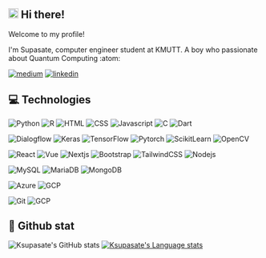 ## <img src="https://media4.giphy.com/media/LOnt6uqjD9OexmQJRB/giphy.gif?cid=790b76118bba468aea56b5e43d050efe4d4eb523ec69401c&rid=giphy.gif&ct=g" alt="drawing" width="20" height="20"/> Hi there! 

Welcome to my profile!
<p>
I'm Supasate, computer engineer student at KMUTT. A boy who passionate about Quantum Computing :atom: 
<p>
<a href="https://medium.com/@ksupasate"><img src="https://img.shields.io/badge/Medium-000000?style=for-the-badge&logo=medium&logoColor=white" alt="medium"/></a> 
<a href="https://www.linkedin.com/in/ksupasate"><img src="https://img.shields.io/badge/LinkedIn-000000?style=for-the-badge&logo=linkedin&logoColor=white" alt="linkedin"/></a> 	
</p>
	  
## :computer: Technologies
<p>
<img alt="Python" src="https://img.shields.io/badge/Python-000000?logo=python&logoColor=FFD43B&style=for-the-badge" />
<img alt="R" src="https://img.shields.io/badge/R-000000?logo=r&logoColor=306998&style=for-the-badge" />
<img alt="HTML" src="https://img.shields.io/badge/HTML-000000?logo=html5&logoColor=E34C26&style=for-the-badge" />
<img alt="CSS" src="https://img.shields.io/badge/CSS-000000?logo=css3&logoColor=3C99DC&style=for-the-badge" />
<img alt="Javascript" src="https://img.shields.io/badge/Javascript-000000?logo=javascript&logoColor=F0DB4F&style=for-the-badge" />
<img alt="C" src="https://img.shields.io/badge/C-000000?logo=c&logoColor=283593&style=for-the-badge" />
<img alt="Dart" src="https://img.shields.io/badge/Dart-000000?logo=dart&logoColor=1565C0&style=for-the-badge" />	
</p>

<p>
<img alt="Dialogflow" src="https://img.shields.io/badge/Dialogflow-000000?logo=dialogflow&logoColor=EF6C00&style=for-the-badge" />
<img alt="Keras" src="https://img.shields.io/badge/Keras-000000?logo=keras&logoColor=D02700&style=for-the-badge" />
<img alt="TensorFlow" src="https://img.shields.io/badge/TensorFlow-000000?logo=tensorflow&logoColor=E65A2A&style=for-the-badge" />
<img alt="Pytorch" src="https://img.shields.io/badge/Pytorch-000000?logo=pytorch&logoColor=D43212&style=for-the-badge" />
<img alt="ScikitLearn" src="https://img.shields.io/badge/Scikit Learn-000000?logo=scikitlearn&logoColor=F89A35&style=for-the-badge" />
<img alt="OpenCV" src="https://img.shields.io/badge/OpenCV-000000?logo=opencv&logoColor=white&style=for-the-badge" />
</p>

<p>
<img alt="React" src="https://img.shields.io/badge/React-000000?logo=react&logoColor=52C1DE&style=for-the-badge" />
<img alt="Vue" src="https://img.shields.io/badge/Vue.js-000000?logo=vuedotjs&logoColor=41B883&style=for-the-badge" />
<img alt="Nextjs" src="https://img.shields.io/badge/Next.js-000000?logo=nextdotjs&logoColor=white&style=for-the-badge" />	
<img alt="Bootstrap" src="https://img.shields.io/badge/bootstrap-000000?logo=bootstrap&logoColor=7211F6&style=for-the-badge" />
<img alt="TailwindCSS" src="https://img.shields.io/badge/TailwindCSS-000000?logo=tailwindcss&logoColor=38BDF8&style=for-the-badge" />
<img alt="Nodejs" src="https://img.shields.io/badge/Nodejs-000000?logo=nodedotjs&logoColor=70A961&style=for-the-badge" />
</p>

<p>
<img alt="MySQL" src="https://img.shields.io/badge/MySQL-000000?logo=mysql&logoColor=white&style=for-the-badge" />
<img alt="MariaDB" src="https://img.shields.io/badge/MariaDB-000000?logo=mariadb&logoColor=033645&style=for-the-badge" />
<img alt="MongoDB" src="https://img.shields.io/badge/MongoDB-000000?logo=mongodb&logoColor=0FA34C&style=for-the-badge" />
</p>

<p>
<img alt="Azure" src="https://img.shields.io/badge/Azure-000000?logo=microsoft-azure&logoColor=0658A5&style=for-the-badge" />
<img alt="GCP" src="https://img.shields.io/badge/Google_Cloud-000000?logo=google-cloud&logoColor=4285F4&style=for-the-badge" />
</p>

<p>
<img alt="Git" src="https://img.shields.io/badge/Git-000000?logo=git&logoColor=F05030&style=for-the-badge" />
<img alt="GCP" src="https://img.shields.io/badge/Github-000000?logo=github&logoColor=white&style=for-the-badge" />
</p>

	
## :rocket: Github stat
![Ksupasate's GitHub stats](https://github-readme-stats.vercel.app/api?username=ksupasate&show_icons=true&theme=dracula)
[![Ksupasate's Language stats](https://github-readme-stats.vercel.app/api/top-langs/?username=ksupasate&layout=compact&theme=dracula)](https://github.com/ksupasate/github-readme-stats)
